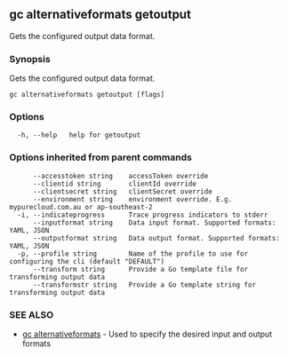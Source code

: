 ## gc alternativeformats getoutput

Gets the configured output data format.

### Synopsis

Gets the configured output data format.

```
gc alternativeformats getoutput [flags]
```

### Options

```
  -h, --help   help for getoutput
```

### Options inherited from parent commands

```
      --accesstoken string    accessToken override
      --clientid string       clientId override
      --clientsecret string   clientSecret override
      --environment string    environment override. E.g. mypurecloud.com.au or ap-southeast-2
  -i, --indicateprogress      Trace progress indicators to stderr
      --inputformat string    Data input format. Supported formats: YAML, JSON
      --outputformat string   Data output format. Supported formats: YAML, JSON
  -p, --profile string        Name of the profile to use for configuring the cli (default "DEFAULT")
      --transform string      Provide a Go template file for transforming output data
      --transformstr string   Provide a Go template string for transforming output data
```

### SEE ALSO

* [gc alternativeformats](gc_alternativeformats.html)	 - Used to specify the desired input and output formats


